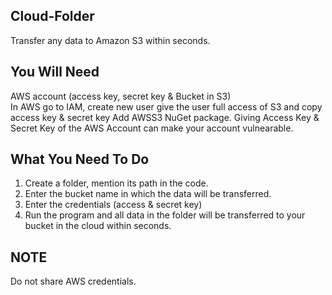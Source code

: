## Cloud-Folder
Transfer any data to Amazon S3 within seconds.

## You Will Need
AWS account (access key, secret key & Bucket in S3)  
In AWS go to IAM, create new user give the user full access of S3 and copy access key & secret key
Add AWSS3 NuGet package.
Giving Access Key & Secret Key of the AWS Account can make your account vulnearable.

## What You Need To Do
1. Create a folder, mention its path in the code.
2. Enter the bucket name in which the data will be transferred.
3. Enter the credentials (access & secret key)
4. Run the program and all data in the folder will be transferred to your bucket in the cloud within seconds.

## NOTE 
Do not share AWS credentials.

